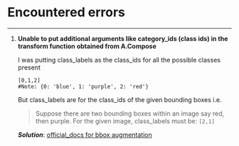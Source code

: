 # Encountered errors
---
1. **Unable to put additional arguments like category_ids (class ids) in the transform function obtained from A.Compose**
  
    I was putting class_labels as the class_ids for all the possible classes present
    ```
    [0,1,2]
    #Note: {0: 'blue', 1: 'purple', 2: 'red'}
    ```
    But class_labels are for the class_ids of the given bounding boxes i.e. 
    >Suppose there are two bounding boxes within an image say red, then purple. For the given image, class_labels must be:
    ``` [2,1] ```

    ***Solution***: [official_docs for bbox augmentation](https://albumentations.ai/docs/getting_started/bounding_boxes_augmentation/)

